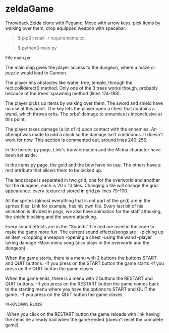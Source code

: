 # zeldaGame
Throwback Zelda clone with Pygame. Move with arrow keys, pick items by walking over them, drop equipped weapon with spacebar.

> $ pip3 install -r requirements.txt

> $ python3 main.py

File main.py:

The main map gives the player access to the dungeon, where a maze or puzzle would lead to Gannon. 

The player hits obstacles like water, tree, temple, through the rect.colliderect() method. Only one of the 3 trees works though, probably because of the trees' spawning method (lines 174-188).

The player picks up items by walking over them. The sword and shield have no use at this point. The key lets the player open a chest that contains a wand, which throws orbs. The orbs' damage to ennemies is inconclusive at this point.

The player takes damage (a lot of it) upon contact with the ennemies. An attempt was made to add a clock so the damage isn't continuous. It doesn't work for now. This section is commented out, around lines 240-256.


In the heroes.py page, Link's transformation and the Midna character have been set aside.

In the items.py page, the gold and the bow have no use. The others have a rect attribute that allows them to be picked up.

The landscape is separated in two grid, one for the overworld and another for the dungeon, each is 20 x 10 tiles. Changing a tile will change the grid appearance. every texture id stored in grid.py lines 79-100.

All the sprites (almost everything that is not part of the grid) are in the sprites files. Link for example, has his own file. Every last bit of his animation is divided in pngs, we also have animation for the staff attacking, the shield blocking and the sword attacking.

Every sound effects are in the "Sounds" file and are used in the code to make the game more fun. The current sound effects/songs are :
-picking up an item
-dropping a weapon
-opening a chest
-using the wand
-player taking damage
-Main menu song (also plays in the overworld and the dungeon)


When the game starts, there is a menu with 2 buttons the buttons START and QUIT buttons. 
-If you press on the START button the game starts
-If you press on the QUIT button the game closes

When the game ends, there is a menu with 2 buttons the RESTART and QUIT buttons.
-If you press on the RESTART button the game comes back to the starting menu where you have the options to START and QUIT the game.
-If you press on the QUIT button the game closes


!!!-KNOWN BUGS

-When you click on the RESTART button the game reloads with link having the items he already had when the game ended (doesn't reset the complete game).
